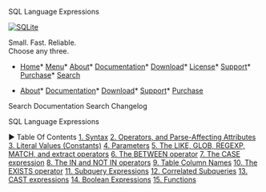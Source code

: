 




SQL Language Expressions




[![SQLite](images/sqlite370_banner.gif)](index.html)


Small. Fast. Reliable.  
Choose any three.


* [Home](index.html)* [Menu](javascript:void(0))* [About](about.html)* [Documentation](docs.html)* [Download](download.html)* [License](copyright.html)* [Support](support.html)* [Purchase](prosupport.html)* [Search](javascript:void(0))




* [About](about.html)* [Documentation](docs.html)* [Download](download.html)* [Support](support.html)* [Purchase](prosupport.html)






Search Documentation
Search Changelog










SQL Language Expressions


►
Table Of Contents
[1\. Syntax](#syntax)
[2\. Operators, and Parse\-Affecting Attributes](#operators_and_parse_affecting_attributes)
[3\. Literal Values (Constants)](#literal_values_constants_)
[4\. Parameters](#parameters)
[5\. The LIKE, GLOB, REGEXP, MATCH, and extract operators](#the_like_glob_regexp_match_and_extract_operators)
[6\. The BETWEEN operator](#the_between_operator)
[7\. The CASE expression](#the_case_expression)
[8\. The IN and NOT IN operators](#the_in_and_not_in_operators)
[9\. Table Column Names](#table_column_names)
[10\. The EXISTS operator](#the_exists_operator)
[11\. Subquery Expressions](#subquery_expressions)
[12\. Correlated Subqueries](#correlated_subqueries)
[13\. CAST expressions](#cast_expressions)
[14\. Boolean Expressions](#boolean_expressions)
[15\. Functions](#functions)




